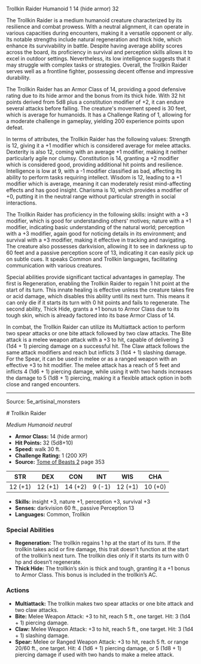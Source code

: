 <MonsterName/>Trollkin Raider</MonsterName>
<CreatureType/>Humanoid</CreatureType>
<CR/>1</CR>
<AC/>14 (hide armor)</AC>
<HP/>32</HP>
<summary>The Trollkin Raider is a medium humanoid creature characterized by its resilience and combat prowess. With a neutral alignment, it can operate in various capacities during encounters, making it a versatile opponent or ally. Its notable strengths include natural regeneration and thick hide, which enhance its survivability in battle. Despite having average ability scores across the board, its proficiency in survival and perception skills allows it to excel in outdoor settings. Nevertheless, its low intelligence suggests that it may struggle with complex tasks or strategies. Overall, the Trollkin Raider serves well as a frontline fighter, possessing decent offense and impressive durability.</summary>

<detail>

The Trollkin Raider has an Armor Class of 14, providing a good defensive rating due to its hide armor and the bonus from its thick hide. With 32 hit points derived from 5d8 plus a constitution modifier of +2, it can endure several attacks before falling. The creature's movement speed is 30 feet, which is average for humanoids. It has a Challenge Rating of 1, allowing for a moderate challenge in gameplay, yielding 200 experience points upon defeat.

In terms of attributes, the Trollkin Raider has the following values: Strength is 12, giving it a +1 modifier which is considered average for melee attacks. Dexterity is also 12, coming with an average +1 modifier, making it neither particularly agile nor clumsy. Constitution is 14, granting a +2 modifier which is considered good, providing additional hit points and resilience. Intelligence is low at 9, with a -1 modifier classified as bad, affecting its ability to perform tasks requiring intellect. Wisdom is 12, leading to a +1 modifier which is average, meaning it can moderately resist mind-affecting effects and has good insight. Charisma is 10, which provides a modifier of +0, putting it in the neutral range without particular strength in social interactions.

The Trollkin Raider has proficiency in the following skills: insight with a +3 modifier, which is good for understanding others' motives; nature with a +1 modifier, indicating basic understanding of the natural world; perception with a +3 modifier, again good for noticing details in its environment; and survival with a +3 modifier, making it effective in tracking and navigating. The creature also possesses darkvision, allowing it to see in darkness up to 60 feet and a passive perception score of 13, indicating it can easily pick up on subtle cues. It speaks Common and Trollkin languages, facilitating communication with various creatures.

Special abilities provide significant tactical advantages in gameplay. The first is Regeneration, enabling the Trollkin Raider to regain 1 hit point at the start of its turn. This innate healing is effective unless the creature takes fire or acid damage, which disables this ability until its next turn. This means it can only die if it starts its turn with 0 hit points and fails to regenerate. The second ability, Thick Hide, grants a +1 bonus to Armor Class due to its tough skin, which is already factored into its base Armor Class of 14.

In combat, the Trollkin Raider can utilize its Multiattack action to perform two spear attacks or one bite attack followed by two claw attacks. The Bite attack is a melee weapon attack with a +3 to hit, capable of delivering 3 (1d4 + 1) piercing damage on a successful hit. The Claw attack follows the same attack modifiers and reach but inflicts 3 (1d4 + 1) slashing damage. For the Spear, it can be used in melee or as a ranged weapon with an effective +3 to hit modifier. The melee attack has a reach of 5 feet and inflicts 4 (1d6 + 1) piercing damage, while using it with two hands increases the damage to 5 (1d8 + 1) piercing, making it a flexible attack option in both close and ranged encounters.</detail>



---

Source: 5e_artisinal_monsters

<statblock>
# Trollkin Raider

*Medium* *Humanoid* *neutral*

- **Armor Class:** 14 (hide armor)
- **Hit Points:** 32 (5d8+10)
- **Speed:** walk 30 ft.
- **Challenge Rating:** 1 (200 XP)
- **Source:** [Tome of Beasts 2](https://koboldpress.com/kpstore/product/tome-of-beasts-2-for-5th-edition) page 353

| STR | DEX | CON | INT | WIS | CHA |
| --- | --- | --- | --- | --- | --- |
| 12 (+1) | 12 (+1) | 14 (+2) | 9 (-1) | 12 (+1) | 10 (+0) |

- **Skills:** insight +3, nature +1, perception +3, survival +3
- **Senses:** darkvision 60 ft., passive Perception 13
- **Languages:** Common, Trollkin

### Special Abilities

- **Regeneration:** The trollkin regains 1 hp at the start of its turn. If the trollkin takes acid or fire damage, this trait doesn’t function at the start of the trollkin’s next turn. The trollkin dies only if it starts its turn with 0 hp and doesn’t regenerate.
- **Thick Hide:** The trollkin’s skin is thick and tough, granting it a +1 bonus to Armor Class. This bonus is included in the trollkin’s AC.

### Actions

- **Multiattack:** The trollkin makes two spear attacks or one bite attack and two claw attacks.
- **Bite:** Melee Weapon Attack: +3 to hit, reach 5 ft., one target. Hit: 3 (1d4 + 1) piercing damage.
- **Claw:** Melee Weapon Attack: +3 to hit, reach 5 ft., one target. Hit: 3 (1d4 + 1) slashing damage.
- **Spear:** Melee or Ranged Weapon Attack: +3 to hit, reach 5 ft. or range 20/60 ft., one target. Hit: 4 (1d6 + 1) piercing damage, or 5 (1d8 + 1) piercing damage if used with two hands to make a melee attack.


</statblock>


